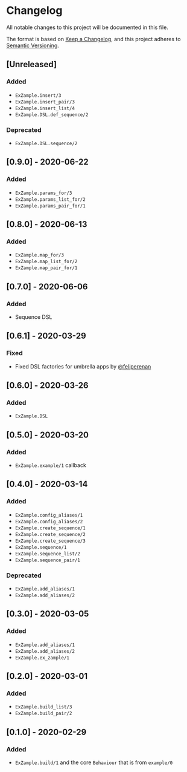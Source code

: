 # Changelog
All notable changes to this project will be documented in this file.

The format is based on [Keep a Changelog](https://keepachangelog.com/en/1.0.0/),
and this project adheres to [Semantic Versioning](https://semver.org/spec/v2.0.0.html).

## [Unreleased]

### Added

- `ExZample.insert/3`
- `ExZample.insert_pair/3`
- `ExZample.insert_list/4`
- `ExZample.DSL.def_sequence/2`

### Deprecated

- `ExZample.DSL.sequence/2`

## [0.9.0] - 2020-06-22

### Added

- `ExZample.params_for/3`
- `ExZample.params_list_for/2`
- `ExZample.params_pair_for/1`

## [0.8.0] - 2020-06-13

### Added

- `ExZample.map_for/3`
- `ExZample.map_list_for/2`
- `ExZample.map_pair_for/1`

## [0.7.0] - 2020-06-06

### Added

- Sequence DSL

## [0.6.1] - 2020-03-29

### Fixed

- Fixed DSL factories for umbrella apps by [@feliperenan](https://github.com/feliperenan)

## [0.6.0] - 2020-03-26

### Added

- `ExZample.DSL`

## [0.5.0] - 2020-03-20

### Added
- `ExZample.example/1` callback

## [0.4.0] - 2020-03-14

### Added
- `ExZample.config_aliases/1`
- `ExZample.config_aliases/2`
- `ExZample.create_sequence/1`
- `ExZample.create_sequence/2`
- `ExZample.create_sequence/3`
- `ExZample.sequence/1`
- `ExZample.sequence_list/2`
- `ExZample.sequence_pair/1`

### Deprecated
- `ExZample.add_aliases/1`
- `ExZample.add_aliases/2`

## [0.3.0] - 2020-03-05

### Added
- `ExZample.add_aliases/1`
- `ExZample.add_aliases/2`
- `ExZample.ex_zample/1`

## [0.2.0] - 2020-03-01

### Added
- `ExZample.build_list/3`
- `ExZample.build_pair/2`

## [0.1.0] - 2020-02-29
### Added
- `ExZample.build/1` and the core `Behaviour` that is from `example/0`
